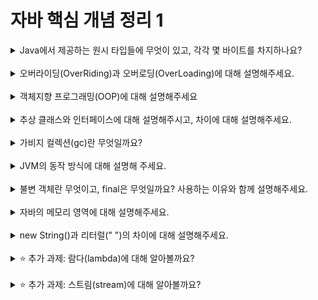 
# 자바 핵심 개념 정리 1
<details>
<summary>Java에서 제공하는 원시 타입들에 무엇이 있고, 각각 몇 바이트를 차지하나요?</summary>
<div markdown="1">
자바에서 제공하는 원시 타입은 정수형, 실수형, 문자형, 논리형이 있다. 
정수형 타입에는 byte, short, int, long이 있고 각각 byte는 1바이트, short는 2바이트, int는 4바이트, long은 8바이트를 차지한다. 
실수형 타입에는 float과 double이 있고 float은 4바이트, double은 8바이트이다. 
문자형 타입에는 2바이트를 차지하는 char가 있다. 논리형 타입에는 1바이트를 차지하는 boolean이 있다.
</div>
</details>
<br>

<details>
<summary>오버라이딩(OverRiding)과 오버로딩(OverLoading)에 대해 설명해주세요.</summary>
<div markdown="1">
오버라이딩과 오버로딩은 자바에서 다형성을 구현하는 방식이다.
오버라이딩(OverRiding)은 상위 클래스의 메서드를 하위 클래스에서 재정의하여 사용하는 것이다.
오버로딩(OverLoading)은 이름이 같은 메서드를 매개변수의 타입과 갯수에 따라 여러 개를 정의하는 것이다. 메서드를 호출할 때의 매개변수에 따라 맞는 메서드가 호출되는 방식이다.
</div>
</details>
<br>

<details>
<summary>객체지향 프로그래밍(OOP)에 대해 설명해주세요</summary>
<div markdown="1">
객체지향 프로그래밍은 현실 세계를 모델링하여 상태와 행동으로 구성된 객체를 만들어서 그 고유한 객체들간의 상호작용으로 프로그램을 만드는 접근법이다.

객체지향 프로그래밍의 핵심특징은 추상화(Abstraction),상속(Inheritance), 다형성(Polymorphism), 캡슐화(Encapsulation)이다.
(1)추상화
  핵심적인 부분만을 표현하기 위해 클래스들의 공통적인 특성(변수, 메서드)들을 묶어서 표현하는 것
(2)상속
  부모 클래스에 정의된 변수 및 메서드를 자식 클래스에서 상속받아 사용하는 것
(3)다형성
  클래스의 메서드 등을 다양한 형태로 표현하는 것
(4)캡슐화
  데이터와 코드를 외부에서는 알 수 없게 은닉하고, 메서드를 통해서만 사용이 가능하게 하는 것

객체지향 프로그래밍의 장점은 코드의 재사용이 용이하고 유지,보수가 쉽다는 점이다.
</div>
</details>
<br>

<details>
<summary>추상 클래스와 인터페이스에 대해 설명해주시고, 차이에 대해 설명해주세요.</summary>
<div markdown="1">
// 내용 입력
</div>
</details>
<br>

<details>
<summary>가비지 컬렉션(gc)란 무엇일까요?</summary>
<div markdown="1">
가비지 컬렉션은 Heap 영역에서 동적으로 할당된 메모리 중에서 사용되지 않는 메모리 객체를 찾아내서 제거하는 과정을 말한다. 이 과정은 프로그래머가 명시적으로 메모리를 해제하는 것이 아니라, 프로그램 실행 도중에 JVM에 의해 자동으로 수행된다.

Mark And Sweep 알고리즘은 가비지 컬렉션이 동작하는 원리이다. 가비지 컬렉션에서는 해당 객체에 접근 가능한지에 대한 여부(참조되고 있는지 여부)를 메모리 해제의 기준으로 삼고 있어 아무데서도 참조되지 않는 객체를 가비지(gabage)로 판단하여 제거한다.
Mark And Sweep은 ‘Mark-Sweep-Compact’ 단계로 나뉜다.
    -Mark 단계는 메모리 영역을 스캔하면서 어떤 객체들을 살려둘지 식별하는 단계이다.
    -Sweep 단계는 참조되지 않는 객체들을 제거하고 살아있는 객체들만 메모리를 점유하고 있도록 하는 단계이다.
    -Compact 단계에서는 Sweep 후에 분산된 객체들을 Heap의 시작 주소로 모아 메모리가 할당된 부분과 그렇지 않은 부분으로 압축한다.
</div>
</details>
<br>

<details>
<summary>JVM의 동작 방식에 대해 설명해 주세요.</summary>
<div markdown="1">
// 내용 입력
</div>
</details>
<br>

<details>
<summary>불변 객체란 무엇이고, final은 무엇일까요? 사용하는 이유와 함께 설명해주세요.</summary>
<div markdown="1">
// 내용 입력
</div>
</details>
<br>

<details>
<summary>자바의 메모리 영역에 대해 설명해주세요.</summary>
<div markdown="1">
자바 프로그램이 실행되면 JVM(자바 가상 머신)은 OS로부터 메모리를 할당받고, 그 메모리를 용도에 따라서 여러 영역으로 나누어 관리한다.
자바의 메모리 공간은 크게 Method(Static) 영역, Stack 영역, Heap 영역으로 구분되고, 데이터 타입에 따라 각 영역에 할당된다.

Method(Static) 영역 : 멤버 변수(필드), 클래스 변수(Static 변수), 상수(final), 생성자(constructor)와 메소드(method)등을 저장하는 공간.
     - Method 영역에 있는 것은 어느 곳에서나 접근이 가능하다.
     - Method 영역은 프로그램의 시작부터 종료까지 메모리에 남아있다.

Stack 영역 : 메소드 내에서 정의하는 기본 자료형에 해당되는 지역변수와 매개변수 데이터 값이 저장되는 공간.
     - 메소드가 호출될 때 메모리에 할당되고 종료되면 메모리가 해제된다. 
     - LIFO(Last In First Out) 구조를 갖고 변수에 새로운 데이터가 할당되면 이전 데이터는 지워진다.

Heap 영역 : new 키워드로 생성되는 객체(인스턴스), 배열 등이 저장되는 공간으로 프로그램 상에서 데이터를 저장하기 위해 동적으로 할당하여 
     사용하는 영역.
     - Stack 영역과 다르게 보관되는 메모리가 호출이 끝나더라도 삭제 되지 않고 유지된다.
</div>
</details>
<br>

<details>
<summary>new String()과 리터럴(" ")의 차이에 대해 설명해주세요.</summary>
<div markdown="1">
new String()과 리터럴(" ") 두 가지 모두 String 객체를 생성하지만 저장되는 메모리 구조에 차이가 있다.

new String()은 new 키워드로 인스턴스를 생성하기 때문에 Heap 메모리 영역에 저장된다. new String()으로 같은 String 값을 가지는 객체를 여러 개 생성할 경우, Heap 영역에는 생성한 객체의 수만큼의 String값이 저장된다.

반면, 리터럴(" ")은 Heap 안에 있는 String Pool 영역에 저장된다. 리터럴로 생성된 같은 String 값을 가지는 객체들은 같은 주소값을 참조한다. 즉, 리터럴(" ")로 같은 String 값을 가지는 객체를 여러 개 생성할 경우, String Pool 영역의 한개의 String값을 여러 객체가 참조하는 것이다.
</div>
</details>
<br>

<details>
<summary>⭐️ 추가 과제: 람다(lambda)에 대해 알아볼까요?</summary>
<div markdown="1">
// 내용 입력
</div>
</details>
<br>

<details>
<summary>⭐️ 추가 과제: 스트림(stream)에 대해 알아볼까요?</summary>
<div markdown="1">
// 내용 입력
</div>
</details>
<br>
